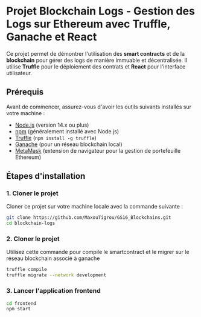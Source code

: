 # Projet Blockchain Logs - Gestion des Logs sur Ethereum avec Truffle, Ganache et React

Ce projet permet de démontrer l'utilisation des **smart contracts** et de la **blockchain** pour gérer des logs de manière immuable et décentralisée. Il utilise **Truffle** pour le déploiement des contrats et **React** pour l'interface utilisateur.

## Prérequis

Avant de commencer, assurez-vous d'avoir les outils suivants installés sur votre machine :

- [Node.js](https://nodejs.org/en/) (version 14.x ou plus)
- [npm](https://www.npmjs.com/) (généralement installé avec Node.js)
- [Truffle](https://www.trufflesuite.com/truffle) (`npm install -g truffle`)
- [Ganache](https://www.trufflesuite.com/ganache) (pour un réseau blockchain local)
- [MetaMask](https://metamask.io/) (extension de navigateur pour la gestion de portefeuille Ethereum)

## Étapes d'installation

### 1. Cloner le projet

Cloner ce projet sur votre machine locale avec la commande suivante :

```bash
git clone https://github.com/MaxouTigrou/GS16_Blockchains.git
cd blockchain-logs
```
### 2. Cloner le projet

Utilisez cette commande pour compile le smartcontract et le migrer sur le réseau blockchain associé à ganache

```bash
truffle compile
truffle migrate --network development
```

### 3. Lancer l'application frontend
```bash
cd frontend
npm start
```

